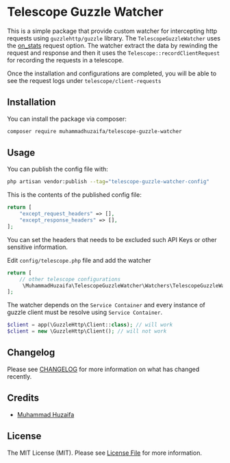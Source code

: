 # Telescope Guzzle Watcher

This is a simple package that provide custom watcher for intercepting http requests using `guzzlehttp/guzzle` library. The `TelescopeGuzzleWatcher` uses the [on_stats](https://docs.guzzlephp.org/en/stable/request-options.html#on-stats) request option. The watcher extract the data by rewinding the request and response and then it uses the `Telescope::recordClientRequest` for recording the requests in a telescope.

Once the installation and configurations are completed, you will be able to see the request logs under `telescope/client-requests`
## Installation

You can install the package via composer:

```bash
composer require muhammadhuzaifa/telescope-guzzle-watcher
```

## Usage

You can publish the config file with:

```bash
php artisan vendor:publish --tag="telescope-guzzle-watcher-config"
```
This is the contents of the published config file:

```php
return [
    "except_request_headers" => [],
    "except_response_headers" => [],
];
```
You can set the headers that needs to be excluded such API Keys or other sensitive information.

Edit `config/telescope.php` file and add the watcher
```php
return [
    // other telescope configurations
     \MuhammadHuzaifa\TelescopeGuzzleWatcher\Watchers\TelescopeGuzzleWatcher::class,
];
```
The watcher depends on the `Service Container` and every instance of guzzle client must be resolve using `Service Container`.

```php
$client = app(\GuzzleHttp\Client::class); // will work
$client = new \GuzzleHttp\Client(); // will not work
```

## Changelog

Please see [CHANGELOG](CHANGELOG.md) for more information on what has changed recently.

## Credits

- [Muhammad Huzaifa](https://github.com/huzaifaarain)

## License

The MIT License (MIT). Please see [License File](LICENSE.md) for more information.
